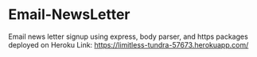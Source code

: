 # Email-NewsLetter
Email news letter signup using express, body parser, and https packages deployed on Heroku
Link: https://limitless-tundra-57673.herokuapp.com/
